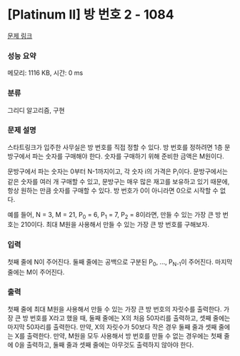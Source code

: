 # [Platinum II] 방 번호 2 - 1084 

[문제 링크](https://www.acmicpc.net/problem/1084) 

### 성능 요약

메모리: 1116 KB, 시간: 0 ms

### 분류

그리디 알고리즘, 구현

### 문제 설명

<p>스타트링크가 입주한 사무실은 방 번호를 직접 정할 수 있다. 방 번호를 정하려면 1층 문방구에서 파는 숫자를 구매해야 한다. 숫자를 구매하기 위해 준비한 금액은 M원이다.</p>

<p>문방구에서 파는 숫자는 0부터 N-1까지이고, 각 숫자 i의 가격은 P<sub>i</sub>이다. 문방구에서는 같은 숫자를 여러 개 구매할 수 있고, 문방구는 매우 많은 재고를 보유하고 있기 때문에, 항상 원하는 만큼 숫자를 구매할 수 있다. 방 번호가 0이 아니라면 0으로 시작할 수 없다.</p>

<p>예를 들어, N = 3, M = 21, P<sub>0</sub> = 6, P<sub>1</sub> = 7, P<sub>2</sub> = 8이라면, 만들 수 있는 가장 큰 방 번호는 210이다. 최대 M원을 사용해서 만들 수 있는 가장 큰 방 번호를 구해보자.</p>

### 입력 

 <p>첫째 줄에 N이 주어진다. 둘째 줄에는 공백으로 구분된 P<sub>0</sub>, ..., P<sub>N-1</sub>이 주어진다. 마지막 줄에는 M이 주어진다.</p>

### 출력 

 <p>첫째 줄에 최대 M원을 사용해서 만들 수 있는 가장 큰 방 번호의 자릿수를 출력한다. 가장 큰 방 번호를 X라고 했을 때, 둘째 줄에는 X의 처음 50자리를 출력하고, 셋째 줄에는 마지막 50자리를 출력한다. 만약, X의 자릿수가 50보다 작은 경우 둘째 줄과 셋째 줄에는 X를 출력한다. 만약, M원을 모두 사용해서 방 번호를 만들 수 없는 경우에는 첫째 줄에 0을 출력하고, 둘째 줄과 셋째 줄에는 아무것도 출력하지 않아야 한다.</p>

